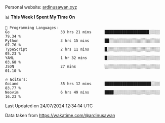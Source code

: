Personal website: [ardinusawan.xyz](https://ardinusawan.xyz)

<!--START_SECTION:waka-->
📊 **This Week I Spent My Time On** 

```text
💬 Programming Languages: 
Go                       33 hrs 21 mins      ████████████████████░░░░░   79.34 % 
Python                   3 hrs 15 mins       ██░░░░░░░░░░░░░░░░░░░░░░░   07.76 % 
TypeScript               2 hrs 11 mins       █░░░░░░░░░░░░░░░░░░░░░░░░   05.23 % 
YAML                     1 hr 32 mins        █░░░░░░░░░░░░░░░░░░░░░░░░   03.68 % 
JSON                     27 mins             ░░░░░░░░░░░░░░░░░░░░░░░░░   01.10 % 

🔥 Editors: 
GoLand                   35 hrs 12 mins      █████████████████████░░░░   83.77 % 
Neovim                   6 hrs 49 mins       ████░░░░░░░░░░░░░░░░░░░░░   16.23 % 
```


 Last Updated on 24/07/2024 12:34:14 UTC
<!--END_SECTION:waka-->
Data taken from https://wakatime.com/@ardinusawan
